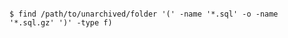 <!-- layout:code post: database-backups_postgresql -->

```

$ find /path/to/unarchived/folder '(' -name '*.sql' -o -name '*.sql.gz' ')' -type f) 

```
